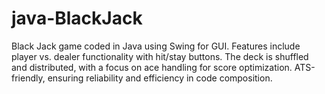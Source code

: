 # java-BlackJack
Black Jack game coded in Java using Swing for GUI. Features include player vs. dealer functionality with hit/stay buttons. The deck is shuffled and distributed, with a focus on ace handling for score optimization. ATS-friendly, ensuring reliability and efficiency in code composition.
